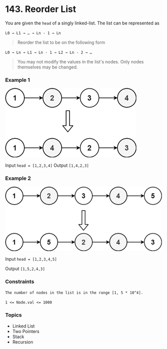 # 143. Reorder List

You are given the `head` of a singly linked-list. The list can be represented as

`L0 → L1 → … → Ln - 1 → Ln`

> Reorder the list to be on the following form

`L0 → Ln → L1 → Ln - 1 → L2 → Ln - 2 → …`

> You may not modify the values in the list's nodes. Only nodes themselves may be changed.


### Example 1

<img src="reorder1.jpg" alt='Linked List' />

Input `head = [1,2,3,4]`
Output `[1,4,2,3]`


### Example 2

<img src="reorder2.jpg" alt='Linked List' />

Input `head = [1,2,3,4,5]`

Output `[1,5,2,4,3]`
 

### Constraints

`The number of nodes in the list is in the range [1, 5 * 10^4].`

`1 <= Node.val <= 1000`


### Topics
- Linked List
- Two Pointers
- Stack
- Recursion